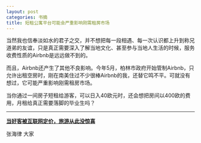 ```yaml
---
layout: post
categories: 书摘
title: 短租公寓平台可能会严重影响刚需租房市场
---
```


当然我也信奉淡如水的君子之交，并不想把每一段相遇、每一次认识都上升到称兄道弟的友谊，只是真正需要深入了解当地文化、甚至参与当地人生活的时候，服务收费性质的Airbnb是远远做不到的。

而且，Airbnb还产生了其他不良影响。今年5月，柏林市政府开始管制Airbnb，只允许出租空房时，刚在南美住过不少很棒Airbnb的我，还替它鸣不平。可就没有想过，它可能严重影响刚需租房市场。

当你通过一间房子短租给游客，可以日入40欧元时，还会想把房间以400欧的费用，月租给真正需要落脚的毕业生吗？

---

**[当好客被互联网定价，旅游从此没惊喜](https://mp.weixin.qq.com/s/pTz_1NDVTwTBqZP92p0LPA)**

张海律 大家
